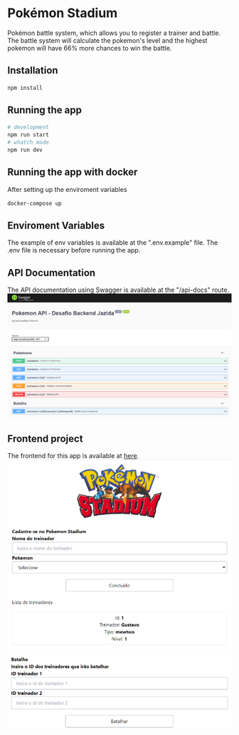 # Pokémon Stadium

Pokémon battle system, which allows you to register a trainer and battle. The battle system will calculate the pokemon's level and the highest pokemon will have 66% more chances to win the battle.

## Installation

```bash
npm install
```

## Running the app

```bash
# development
npm run start
# whatch mode
npm run dev
```

## Running the app with docker

After setting up the enviroment variables

```bash
docker-compose up
```

## Enviroment Variables

The example of env variables is available at the ".env.example" file.
The .env file is necessary before running the app.

## API Documentation

The API documentation using Swagger is available at the "/api-docs" route.
![Swagger](./readme.assets/Swagger.png)

## Frontend project

The frontend for this app is available at [here](https://github.com/grmgustavo/frontent-pokemon-stadium).
![Frontend](./readme.assets/front-end.png)
![battle frontend](./readme.assets/front-end-battle.png)
